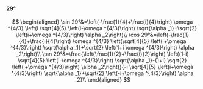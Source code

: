 #### 29°

$$
\begin{aligned}
\sin 29°&=\left(-\frac{1}{4}+\frac{i}{4}\right) \omega ^{4/3} \left(i \sqrt[4]{5} \left(i-\omega ^{4/3}\right) \sqrt{\alpha _1}+\sqrt{2} \left(i+\omega ^{4/3}\right)
\alpha _2\right)\\
\cos 29°&=\left(-\frac{1}{4}+\frac{i}{4}\right) \omega ^{4/3} \left(\sqrt[4]{5} \left(i+\omega ^{4/3}\right) \sqrt{\alpha _1}+\sqrt{2} \left(1+i \omega ^{4/3}\right)
\alpha _2\right)\\
\tan 29°&=\frac{\left(\frac{1}{2}+\frac{i}{2}\right) \left((1-i) \sqrt[4]{5} \left(i-\omega ^{4/3}\right) \sqrt{\alpha _1}-(1+i) \sqrt{2} \left(i+\omega ^{4/3}\right)
\alpha _2\right)}{-i \sqrt[4]{5} \left(i+\omega ^{4/3}\right) \sqrt{\alpha _1}+\sqrt{2} \left(-i+\omega ^{4/3}\right) \alpha _2}\\
\end{aligned}
$$

